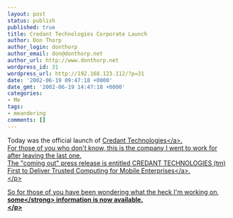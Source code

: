 ```yaml
---
layout: post
status: publish
published: true
title: Credant Technologies Corporate Launch
author: Don Thorp
author_login: donthorp
author_email: don@donthorp.net
author_url: http://www.donthorp.net
wordpress_id: 31
wordpress_url: http://192.168.123.112/?p=31
date: '2002-06-19 09:47:18 +0000'
date_gmt: '2002-06-19 14:47:18 +0000'
categories:
- Me
tags:
- meandering
comments: []
---
```

<p>
Today was the official launch of <a href="http:&#47;&#47;www.credant.com" target="_blank">Credant Technologies<&#47;a>.<br />
For those of you who don't know, this is the company I went to work for after leaving the last one.<br />
The "coming out" press release is entitled <a href="http:&#47;&#47;www.credant.com&#47;newsMobileEnterprises.html" target="_blank">CREDANT TECHNOLOGIES (tm) First to Deliver Trusted Computing for Mobile Enterprises<&#47;a>.<br />
<&#47;p></p>
<p>
So for those of you have been wondering what the heck I'm working on, <strong>some<&#47;strong> information is now available.<br />
<&#47;p></p>
